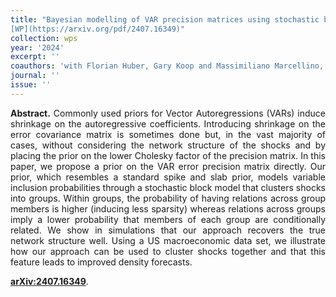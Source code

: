 ```yaml
---
title: "Bayesian modelling of VAR precision matrices using stochastic block networks.
[WP](https://arxiv.org/pdf/2407.16349)"
collection: wps
year: '2024'
excerpt: ''
coauthors: 'with Florian Huber, Gary Koop and Massimiliano Marcellino,' 
journal: ''
issue: ''
---
```

<p align="justify"> <b>Abstract.</b> Commonly used priors for Vector Autoregressions (VARs) induce shrinkage on the autoregressive coefficients. Introducing shrinkage on the error covariance matrix is sometimes done but, in the vast majority of cases, without considering the network structure of the shocks and by placing the prior on the lower Cholesky factor of the precision matrix. In this paper, we propose a prior on the VAR error precision matrix directly. Our prior, which resembles a standard spike and slab prior, models variable inclusion probabilities through a stochastic block model that clusters shocks into groups. Within groups, the probability of having relations across group members is higher (inducing less sparsity) whereas relations across groups imply a lower probability that members of each group are conditionally related. We show in simulations that our approach recovers the true network structure well. Using a US macroeconomic data set, we illustrate how our approach can be used to cluster shocks together and that this feature leads to improved density forecasts.</p>

[**arXiv:2407.16349**](https://arxiv.org/pdf/2407.16349).
